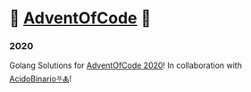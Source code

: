 # 🌟 [AdventOfCode](https://adventofcode.com) 🌟

### 2020
Golang Solutions for [AdventOfCode 2020](https://adventofcode.com/2020)!
In collaboration with [AcidoBinario⛧🜏](https://github.com/acidobinario)!
